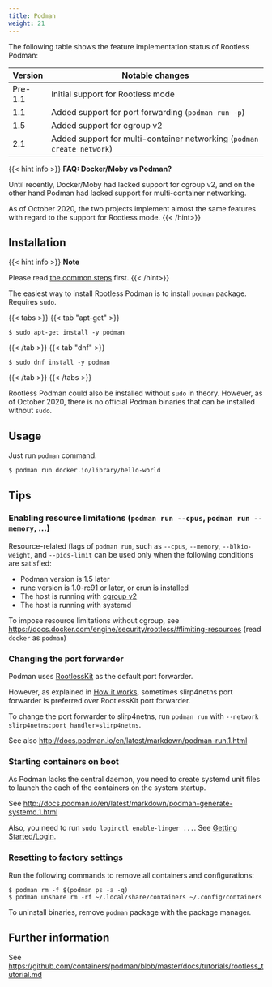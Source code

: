 ```yaml
---
title: Podman
weight: 21
---
```


The following table shows the feature implementation status of Rootless Podman:

| Version | Notable changes
|---------|---------------------------
| Pre-1.1 | Initial support for Rootless mode
|  1.1   | Added support for port forwarding (`podman run -p`)
|  1.5   | Added support for cgroup v2
|  2.1   | Added support for multi-container networking (`podman create network`)

{{< hint info >}}
**FAQ: Docker/Moby vs Podman?**

Until recently, Docker/Moby had lacked support for cgroup v2, and on the other hand
Podman had lacked support for multi-container networking.

As of October 2020, the two projects implement almost the same features with regard
to the support for Rootless mode.
{{< /hint>}}

## Installation
{{< hint info >}}
**Note**

Please read [the common steps](../common) first.
{{< /hint>}}

The easiest way to install Rootless Podman is to install `podman` package.
Requires `sudo`.

{{< tabs >}}
{{< tab "apt-get" >}}
```console
$ sudo apt-get install -y podman
```
{{< /tab >}}
{{< tab "dnf" >}}

```console
$ sudo dnf install -y podman
```
{{< /tab >}}
{{< /tabs >}}

Rootless Podman could also be installed without `sudo` in theory.
However, as of October 2020, there is no official Podman binaries that can be installed
without `sudo`.


## Usage

Just run `podman` command.

```console
$ podman run docker.io/library/hello-world
```

## Tips
### Enabling resource limitations (`podman run --cpus`, `podman run --memory`, ...)

Resource-related flags of `podman run`, such as `--cpus`, `--memory`, `--blkio-weight`, and `--pids-limit` can be used only when the following conditions are satisfied:
* Podman version is 1.5 later
* runc version is 1.0-rc91 or later, or crun is installed
* The host is running with [cgroup v2](/getting-started/common/cgroup2)
* The host is running with systemd

To impose resource limitations without cgroup, see https://docs.docker.com/engine/security/rootless/#limiting-resources (read `docker` as `podman`)

### Changing the port forwarder

Podman uses [RootlessKit](/glossary#rootlesskit) as the default port forwarder.

However, as explained in [How it works](/how-it-works/netns/incoming/), sometimes
slirp4netns port forwarder is preferred over RootlessKit port forwarder.

To change the port forwarder to slirp4netns, run `podman run` with `--network slirp4netns:port_handler=slirp4netns`.

See also http://docs.podman.io/en/latest/markdown/podman-run.1.html

### Starting containers on boot

As Podman lacks the central daemon, you need to create systemd unit files to launch the each of the
containers on the system startup.

See http://docs.podman.io/en/latest/markdown/podman-generate-systemd.1.html

Also, you need to run `sudo loginctl enable-linger ...`. See [Getting Started/Login](/getting-started/common/login/).

### Resetting to factory settings

Run the following commands to remove all containers and configurations:
```console
$ podman rm -f $(podman ps -a -q)
$ podman unshare rm -rf ~/.local/share/containers ~/.config/containers
```

To uninstall binaries, remove `podman` package with the package manager.

## Further information
See https://github.com/containers/podman/blob/master/docs/tutorials/rootless_tutorial.md
